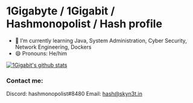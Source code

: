 # 1Gigabyte / 1Gigabit / Hashmonopolist / Hash profile

- 🌱 I’m currently learning Java, System Administration, Cyber Security, Network Engineering, Dockers
- 😄 Pronouns: He/him

[![1Gigabit's github stats](https://github-readme-stats.vercel.app/api?username=1Gigabit&count_private=true&include_all_commits=true&theme=radical)](https://google.com)


### Contact me: 
Discord: hashmonopolist#8480
Email: hash@skyn3t.in
